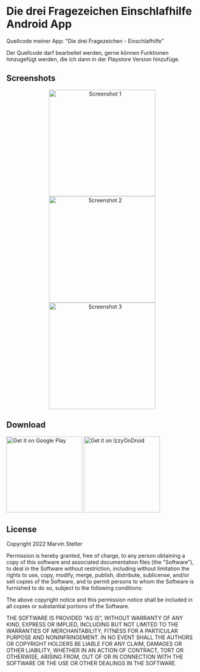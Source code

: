 # Die drei Fragezeichen Einschlafhilfe Android App
Quellcode meiner App: "Die drei Fragezeichen - Einschlafhilfe"

Der Quellcode darf bearbeitet werden, gerne können Funktionen hinzugefügt werden, die ich dann in der Playstore Version hinzufüge.

## Screenshots

<p align="center">
  <img src="https://api.citroncode.com/shared/ddf_1.jpg" width="280" alt="Screenshot 1">
  <img src="https://api.citroncode.com/shared/ddf_2.jpg" width="280" alt="Screenshot 2">
  <img src="https://api.citroncode.com/shared/ddf_3.jpg" width="280" alt="Screenshot 3">
</p>

## Download

<a href='https://play.google.com/store/apps/details?id=de.msdevs.einschlafhilfe'><img alt='Get it on Google Play' width="200" src='https://play.google.com/intl/en_us/badges/static/images/badges/en_badge_web_generic.png'/></a>
<a href='https://apt.izzysoft.de/fdroid/index/apk/de.msdevs.einschlafhilfe'><img alt='Get it on IzzyOnDroid' width="200" src='https://gitlab.com/IzzyOnDroid/repo/-/raw/master/assets/IzzyOnDroid.png'/></a>

## License

Copyright 2022 Marvin Stelter

Permission is hereby granted, free of charge, to any person obtaining a copy of this software and associated documentation files (the "Software"), to deal in the Software without restriction, including without limitation the rights to use, copy, modify, merge, publish, distribute, sublicense, and/or sell copies of the Software, and to permit persons to whom the Software is furnished to do so, subject to the following conditions:

The above copyright notice and this permission notice shall be included in all copies or substantial portions of the Software.

THE SOFTWARE IS PROVIDED "AS IS", WITHOUT WARRANTY OF ANY KIND, EXPRESS OR IMPLIED, INCLUDING BUT NOT LIMITED TO THE WARRANTIES OF MERCHANTABILITY, FITNESS FOR A PARTICULAR PURPOSE AND NONINFRINGEMENT. IN NO EVENT SHALL THE AUTHORS OR COPYRIGHT HOLDERS BE LIABLE FOR ANY CLAIM, DAMAGES OR OTHER LIABILITY, WHETHER IN AN ACTION OF CONTRACT, TORT OR OTHERWISE, ARISING FROM, OUT OF OR IN CONNECTION WITH THE SOFTWARE OR THE USE OR OTHER DEALINGS IN THE SOFTWARE.
